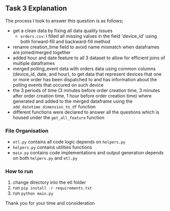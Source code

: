 ## Task 3 Explanation

The process I took to answer this question is as follows;

- get a clean data by fixing all data quality issues
  - `orders.csv`: I filled all missing values in the field 'device_id' using both forward-fill and backward-fill method
- rename creation_time field to avoid name mismatch when dataframes are joined/merged together
- added hour and date feature to all 3 dataset to allow for efficient joins of multiple dataframes
- merged polling_event data with orders data using common columns (device_id, date, and hour), to get data that represent devices that one or more order has been dispatched to and has information about the polling events that occured on such device
- the 3 periods of time (3 minutes before order creation time, 3 minutes after order creation time, 1 hour before order creation time) where generated and added to the merged dataframe using the `add_datetime_dimension_to_df` function
- different functions were declared to answer all the questions which is housed under the `get_all_feature` function

### File Organisation

- `etl.py` contains all code logic depends on `helpers.py`
- `helpers.py` contains utilities functions
- `main.py` contains code implementations and output generation depends on both `helpers.py` and `etl.py`

### How to run

1. change directory into the etl folder
2. run `pip install -r requirements.txt`
3. run `python main.py`

Thank you for your time and consideration
